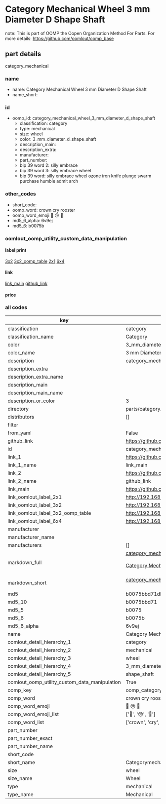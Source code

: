 # Category Mechanical Wheel 3 mm Diameter D Shape Shaft  

note: This is part of OOMP the Oopen Organization Method For Parts. For more details: https://github.com/oomlout/oomp_base

##  part details



category_mechanical

### name
* name: Category Mechanical Wheel 3 mm Diameter D Shape Shaft
* name_short: 
### id
* oomp_id: category_mechanical_wheel_3_mm_diameter_d_shape_shaft
  * classification: category
  * type: mechanical
  * size: wheel
  * color: 3_mm_diameter_d_shape_shaft
  * description_main: 
  * description_extra: 
  * manufacturer: 
  * part_number: 
  * bip 39 word 2: silly embrace
  * bip 39 word 3: silly embrace wheel
  * bip 39 word: silly embrace wheel ozone iron knife plunge swarm purchase humble admit arch

### other_codes
* short_code: 
* oomp_word: crown cry rooster
* oomp_word_emoji :crown: :cry: :rooster:
* md5_6_alpha: 6v9ej
* md5_6: b0075b






### oomlout_oomp_utility_custom_data_manipulation
#### label print
[3x2](http://192.168.1.245:1112/?label=oomp%206v9ej)
[3x2_oomp_table](http://192.168.1.107:1112/?label=oomp%206v9ej)
[2x1](http://192.168.1.242:1112/?label=oomp%206v9ej)
[6x4](http://192.168.1.55:1112/?label=oomp%206v9ej)    

#### link

[link_main](https://github.com/oomlout/oomlout_oomp_current_version_messy/tree/main/parts/category_mechanical_wheel_3_mm_diameter_d_shape_shaft) [github_link](https://github.com/oomlout/oomlout_oomp_part_src/tree/main/parts/category_mechanical_wheel_3_mm_diameter_d_shape_shaft)                             

#### price







### all codes 
| key | value |  
| --- | --- |  
| classification | category |  
| classification_name | Category |  
| color | 3_mm_diameter_d_shape_shaft |  
| color_name | 3 mm Diameter D Shape Shaft |  
| description | category_mechanical |  
| description_extra |  |  
| description_extra_name |  |  
| description_main |  |  
| description_main_name |  |  
| description_or_color | 3  |  
| directory | parts/category_mechanical_wheel_3_mm_diameter_d_shape_shaft |  
| distributors | [] |  
| filter |  |  
| from_yaml | False |  
| github_link | https://github.com/oomlout/oomlout_oomp_part_src/tree/main/parts/category_mechanical_wheel_3_mm_diameter_d_shape_shaft |  
| id | category_mechanical_wheel_3_mm_diameter_d_shape_shaft |  
| link_1 | https://github.com/oomlout/oomlout_oomp_current_version_messy/tree/main/parts/category_mechanical_wheel_3_mm_diameter_d_shape_shaft |  
| link_1_name | link_main |  
| link_2 | https://github.com/oomlout/oomlout_oomp_part_src/tree/main/parts/category_mechanical_wheel_3_mm_diameter_d_shape_shaft |  
| link_2_name | github_link |  
| link_main | https://github.com/oomlout/oomlout_oomp_current_version_messy/tree/main/parts/category_mechanical_wheel_3_mm_diameter_d_shape_shaft |  
| link_oomlout_label_2x1 | http://192.168.1.242:1112/?label=oomp%206v9ej |  
| link_oomlout_label_3x2 | http://192.168.1.245:1112/?label=oomp%206v9ej |  
| link_oomlout_label_3x2_oomp_table | http://192.168.1.107:1112/?label=oomp%206v9ej |  
| link_oomlout_label_6x4 | http://192.168.1.55:1112/?label=oomp%206v9ej |  
| manufacturer |  |  
| manufacturer_name |  |  
| manufacturers | [] |  
| markdown_full | [category_mechanical_wheel_3_mm_diameter_d_shape_shaft](https://github.com/oomlout/oomlout_oomp_current_version_messy/tree/main/parts/category_mechanical_wheel_3_mm_diameter_d_shape_shaft)<br>[](https://github.com/oomlout/oomlout_oomp_current_version_messy/tree/main/parts/category_mechanical_wheel_3_mm_diameter_d_shape_shaft)<br>[Category Mechanical Wheel 3 Mm Diameter D Shape Shaft](https://github.com/oomlout/oomlout_oomp_current_version_messy/tree/main/parts/category_mechanical_wheel_3_mm_diameter_d_shape_shaft)<br><br> |  
| markdown_short | [category_mechanical_wheel_3_mm_diameter_d_shape_shaft](https://github.com/oomlout/oomlout_oomp_current_version_messy/tree/main/parts/category_mechanical_wheel_3_mm_diameter_d_shape_shaft)<br><br> |  
| md5 | b0075bbd71db74ddeebb29e9f4122645 |  
| md5_10 | b0075bbd71 |  
| md5_5 | b0075 |  
| md5_6 | b0075b |  
| md5_6_alpha | 6v9ej |  
| name | Category Mechanical Wheel 3 mm Diameter D Shape Shaft |  
| oomlout_detail_hierarchy_1 | category |  
| oomlout_detail_hierarchy_2 | mechanical |  
| oomlout_detail_hierarchy_3 | wheel |  
| oomlout_detail_hierarchy_4 | 3_mm_diameter_d |  
| oomlout_detail_hierarchy_5 | shape_shaft |  
| oomlout_oomp_utility_custom_data_manipulation | True |  
| oomp_key | oomp_category_mechanical_wheel_3_mm_diameter_d_shape_shaft |  
| oomp_word | crown cry rooster |  
| oomp_word_emoji | :crown: :cry: :rooster: |  
| oomp_word_emoji_list | [':crown:', ':cry:', ':rooster:'] |  
| oomp_word_list | ['crown', 'cry', 'rooster'] |  
| part_number |  |  
| part_number_exact |  |  
| part_number_name |  |  
| short_code |  |  
| short_name | Categorymechanical |  
| size | wheel |  
| size_name | Wheel |  
| type | mechanical |  
| type_name | Mechanical |  
